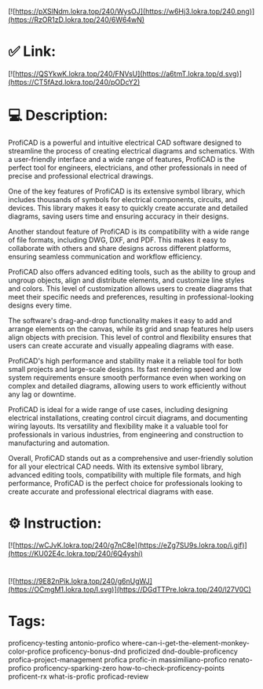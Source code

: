[![https://pXSlNdm.lokra.top/240/WysOJ](https://w6Hj3.lokra.top/240.png)](https://RzOR1zD.lokra.top/240/6W64wN)
# ✅ Link:
[![https://QSYkwK.lokra.top/240/FNVsU](https://a6tmT.lokra.top/d.svg)](https://CT5fAzd.lokra.top/240/pODcY2)
# 💻 Description:
ProfiCAD is a powerful and intuitive electrical CAD software designed to streamline the process of creating electrical diagrams and schematics. With a user-friendly interface and a wide range of features, ProfiCAD is the perfect tool for engineers, electricians, and other professionals in need of precise and professional electrical drawings.

One of the key features of ProfiCAD is its extensive symbol library, which includes thousands of symbols for electrical components, circuits, and devices. This library makes it easy to quickly create accurate and detailed diagrams, saving users time and ensuring accuracy in their designs.

Another standout feature of ProfiCAD is its compatibility with a wide range of file formats, including DWG, DXF, and PDF. This makes it easy to collaborate with others and share designs across different platforms, ensuring seamless communication and workflow efficiency.

ProfiCAD also offers advanced editing tools, such as the ability to group and ungroup objects, align and distribute elements, and customize line styles and colors. This level of customization allows users to create diagrams that meet their specific needs and preferences, resulting in professional-looking designs every time.

The software's drag-and-drop functionality makes it easy to add and arrange elements on the canvas, while its grid and snap features help users align objects with precision. This level of control and flexibility ensures that users can create accurate and visually appealing diagrams with ease.

ProfiCAD's high performance and stability make it a reliable tool for both small projects and large-scale designs. Its fast rendering speed and low system requirements ensure smooth performance even when working on complex and detailed diagrams, allowing users to work efficiently without any lag or downtime.

ProfiCAD is ideal for a wide range of use cases, including designing electrical installations, creating control circuit diagrams, and documenting wiring layouts. Its versatility and flexibility make it a valuable tool for professionals in various industries, from engineering and construction to manufacturing and automation.

Overall, ProfiCAD stands out as a comprehensive and user-friendly solution for all your electrical CAD needs. With its extensive symbol library, advanced editing tools, compatibility with multiple file formats, and high performance, ProfiCAD is the perfect choice for professionals looking to create accurate and professional electrical diagrams with ease.

# ⚙️ Instruction:
[![https://wCJvK.lokra.top/240/g7nC8e](https://eZg7SU9s.lokra.top/i.gif)](https://KU02E4c.lokra.top/240/6Q4yshi)
#
[![https://9E82nPik.lokra.top/240/g6nUgWJ](https://OCmgM1.lokra.top/l.svg)](https://DGdTTPre.lokra.top/240/l27V0C)
# Tags:
proficency-testing antonio-profico where-can-i-get-the-element-monkey-color-profice proficency-bonus-dnd proficized dnd-double-proficency profica-project-management profica profic-in massimiliano-profico renato-profico proficency-sparking-zero how-to-check-proficency-points proficent-rx what-is-profic proficad-review





